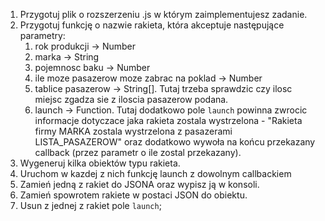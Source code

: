 1. Przygotuj plik o rozszerzeniu .js w którym zaimplementujesz zadanie.
2. Przygotuj funkcję o nazwie rakieta, która akceptuje następujące parametry:
   1. rok produkcji -> Number
   2. marka -> String
   3. pojemnosc baku -> Number
   4. ile moze pasazerow moze zabrac na poklad -> Number
   5. tablice pasazerow -> String[]. Tutaj trzeba sprawdzic czy ilosc miejsc zgadza sie z iloscia pasazerow podana.
   6. launch -> Function. Tutaj dodatkowo pole `launch` powinna zwrocic informacje dotyczace jaka rakieta zostala wystrzelona - "Rakieta firmy MARKA zostala wystrzelona z pasazerami LISTA_PASAZEROW" oraz dodatkowo wywoła na końcu przekazany callback (przez parametr o ile zostal przekazany).
3. Wygeneruj kilka obiektów typu rakieta.
4. Uruchom w kazdej z nich funkcję launch z dowolnym callbackiem
5. Zamień jedną z rakiet do JSONA oraz wypisz ją w konsoli.
6. Zamień spowrotem rakiete w postaci JSON do obiektu.
7. Usun z jednej z rakiet pole `launch`;